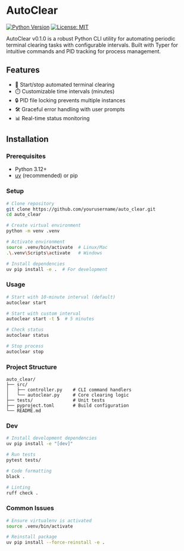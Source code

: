 # AutoClear

[![Python Version](https://img.shields.io/badge/python-3.12+-blue.svg)]()
[![License: MIT](https://img.shields.io/badge/License-MIT-yellow.svg)]()

AutoClear v0.1.0 is a robust Python CLI utility for automating periodic terminal clearing tasks with configurable intervals. Built with Typer for intuitive commands and PID tracking for process management.

## Features

- 🚀 Start/stop automated terminal clearing
- ⏱️ Customizable time intervals (minutes)
- 🔒 PID file locking prevents multiple instances
- 🛠️ Graceful error handling with user prompts
- 📊 Real-time status monitoring

## Installation

### Prerequisites

- Python 3.12+
- [uv](https://github.com/astral-sh/uv) (recommended) or pip

### Setup

```bash
# Clone repository
git clone https://github.com/yourusername/auto_clear.git
cd auto_clear

# Create virtual environment
python -m venv .venv

# Activate environment
source .venv/bin/activate  # Linux/Mac
.\.venv\Scripts\activate   # Windows

# Install dependencies
uv pip install -e .  # For development
```

### Usage

```bash
# Start with 10-minute interval (default)
autoclear start

# Start with custom interval
autoclear start -t 5  # 5 minutes

# Check status
autoclear status

# Stop process
autoclear stop
```

### Project Structure

```plaintext
auto_clear/
├── src/
│   ├── controller.py    # CLI command handlers
│   └── autoclear.py     # Core clearing logic
├── tests/               # Unit tests
├── pyproject.toml       # Build configuration
└── README.md
```

### Dev

```bash
# Install development dependencies
uv pip install -e "[dev]"

# Run tests
pytest tests/

# Code formatting
black .

# Linting
ruff check .
```

### Common Issues

```bash
# Ensure virtualenv is activated
source .venv/bin/activate

# Reinstall package
uv pip install --force-reinstall -e .
```

